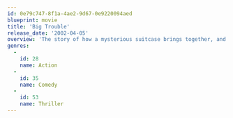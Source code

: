 ```yaml
---
id: 0e79c747-8f1a-4ae2-9d67-0e9220094aed
blueprint: movie
title: 'Big Trouble'
release_date: '2002-04-05'
overview: 'The story of how a mysterious suitcase brings together, and changes, the lives of a divorced dad, an unhappy housewife, two hitmen, a pair of street thugs, two love struck teens, two FBI men and a psychedelic toad. Based on Pulitzer Prize-winning humorist Dave Barry''s best-selling first novel, "Big Trouble."'
genres:
  -
    id: 28
    name: Action
  -
    id: 35
    name: Comedy
  -
    id: 53
    name: Thriller
---
```

